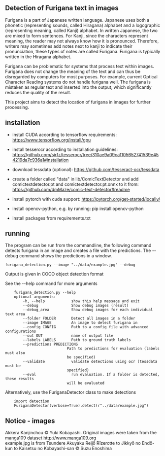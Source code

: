 ## 	Detection of Furigana text in images

Furigana is a part of Japanese written language. 
Japanese uses both a phonetic (representing sounds, called Hiragana) alphabet and a logographic (representing meaning, called Kanji) alphabet.
In written Japanese, the two are mixed to form sentences.
For Kanji, since the characters represent meaning, the reader may not always know how it is pronounced. 
Therefore, writers may sometimes add notes next to kanji to indicate their pronunciation, these types of notes are called Furigana. 
Furigana is typically written in the Hiragana alphabet.

Furigana can be problematic for systems that process text within images.
Furigana does not change the meaning of the text and can thus be disregarded by computers for most purposes. 
For example, current Optical Character Reading systems do not handle furigana well. 
The furigana is mistaken as regular text and inserted into the output, which significantly reduces the quality of the result. 

This project aims to detect the location of furigana in images for further processing.

## installation
- install CUDA according to tensorflow requirements: https://www.tensorflow.org/install/gpu

- install tesserocr according to installation guidelines: https://github.com/sirfz/tesserocr/tree/310ae9a09ca1105652741539e454219da7c936a1#installation  

- download tessdata (optional): https://github.com/tesseract-ocr/tessdata 

- create a folder called "data" in lib/ComicTextDetector and add comictextdetector.pt and comictextdetector.pt.onnx to it from: https://github.com/dmMaze/comic-text-detector#readme

- install pytorch with cuda support: https://pytorch.org/get-started/locally/

- install opencv-python, e.g. by running: pip install opencv-python

- install packages from requirements.txt 

## running
The program can be run from the commandline, the following command detects furigana in an image and creates a file with
the predictions. The --debug command shows the predictions in a window.

    furigana_detection.py --image "../data/example.jpg" --debug

Output is given in COCO object detection format

See the --help command for more arguments

        furigana_detection.py --help
        optional arguments:
            -h, --help            show this help message and exit
            --debug               Show debug images (result)
            --debug_area          Show debug images for each individual text area
            --folder FOLDER       Detect all images in a folder
            --image IMAGE         An image to detect furigana in
            --config CONFIG       Path to a config file with advanced configurations
            --out OUT             name of output file
            --labels LABELS       Path to ground truth labels
            --predictions PREDICTIONS
                                Path to predictions for evaluation (labels must also
                                be specified)
            --validate            validate detections using ocr (tessdata must be
                                specified)
            --eval                run evaluation. If a folder is detected, these results
                                will be evaluated



Alternatively, use the FuriganaDetector class to make detections
        
        import detection
        FuriganaDetector(verbose=True).detect(r"../data/example.jpg") 
    
## Notice - images
Akkera Kanjinchou © Yuki Kobayashi. Original images were taken from the manga109 dataset http://www.manga109.org  
example.jpg is from Tsundere Akuyaku Reijō Rīzerotte to Jikkyō no Endō-kun to Kaisetsu no Kobayashi-san © Suzu Enoshima
